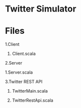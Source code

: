 Twitter Simulator
=================
 

Files
=========
1.Client

  1. Client.scala

2.Server

  1.Server.scala

3.Twitter REST API

  1.  TwitterMain.scala

  2.  TwitterRestApi.scala